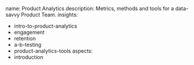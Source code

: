 name: Product Analytics
description: Metrics, methods and tools for a data-savvy Product Team.
insights:
  - intro-to-product-analytics
  - engagement
  - retention
  - a-b-testing
  - product-analytics-tools
aspects:
  - introduction